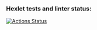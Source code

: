 ### Hexlet tests and linter status:
[![Actions Status](https://github.com/nyanyapushkina/python-project-52/actions/workflows/hexlet-check.yml/badge.svg)](https://github.com/nyanyapushkina/python-project-52/actions)
